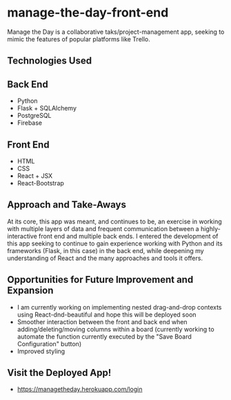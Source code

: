 # manage-the-day-front-end
Manage the Day is a collaborative taks/project-management app, seeking to mimic the features of popular platforms like Trello.

## Technologies Used
## Back End
- Python
- Flask + SQLAlchemy
- PostgreSQL
- Firebase

## Front End
- HTML
- CSS
- React + JSX
- React-Bootstrap

## Approach and Take-Aways
At its core, this app was meant, and continues to be, an exercise in working with multiple layers of data and frequent communication between a highly-interactive front end and multiple back ends. I entered the development of this app seeking to continue to gain experience working with Python and its frameworks (Flask, in this case) in the back end, while deepening my understanding of React and the many approaches and tools it offers.

## Opportunities for Future Improvement and Expansion
- I am currently working on implementing nested drag-and-drop contexts using React-dnd-beautiful and hope this will be deployed soon
- Smoother interaction between the front and back end when adding/deleting/moving columns within a board (currently working to automate the function currently executed by the "Save Board Configuration" button)
- Improved styling

## Visit the Deployed App!
- https://managetheday.herokuapp.com/login
